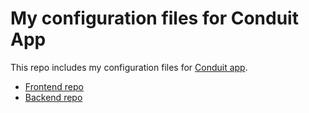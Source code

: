 # My configuration files for Conduit App

This repo includes my configuration files for [Conduit app](https://github.com/gothinkster/realworld).

- [Frontend repo](https://github.com/gothinkster/react-redux-realworld-example-app.git)
- [Backend repo](https://github.com/gothinkster/node-express-realworld-example-app.git)
